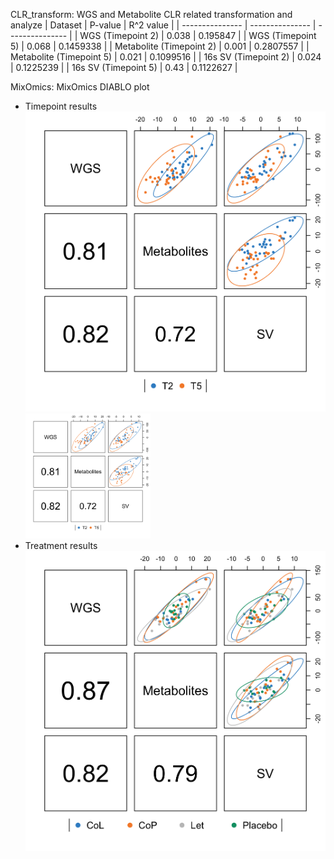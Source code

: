 CLR_transform: WGS and Metabolite CLR related transformation and analyze
| Dataset | P-value | R^2 value |
| --------------- | --------------- | --------------- |
| WGS (Timepoint 2) | 0.038 | 0.195847 |
| WGS (Timepoint 5) | 0.068 | 0.1459338 |
| Metabolite (Timepoint 2) | 0.001 | 0.2807557 |
| Metabolite (Timepoint 5) | 0.021 | 0.1099516 | 
| 16s SV (Timepoint 2) | 0.024 | 0.1225239 |
| 16s SV (Timepoint 5) | 0.43 | 0.1122627 |

MixOmics: MixOmics DIABLO plot
  - Timepoint results
  ![Image](MixOmics/correlation_timepoint.png) <img src="MixOmics/correlation_timepoint.png" width="200"/>
  - Treatment results
  ![Image](MixOmics/correlation_treatment.png)
